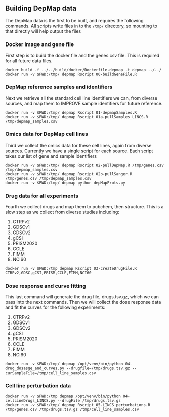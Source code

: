 ## Building DepMap data
The DepMap data is the first to be built, and requires the
following commands. All scripts write files in to the `/tmp/`
directory, so mounting to that directly will help output the files


### Docker image and gene file
First step is to build the docker file and the genes.csv file. This is
required for all future data files.
```
docker build -f ../../build/docker/Dockerfile.depmap -t depmap ../../
docker run -v $PWD:/tmp/ depmap Rscript 00-buildGeneFile.R

```

### DepMap reference samples and identifiers
Next we retrieve all the standard cell line identifiers we can, from diverse
sources, and map them to IMPROVE sample identifiers for future reference.
```
docker run -v $PWD:/tmp/ depmap Rscript 01-depmapSamples.R
docker run -v $PWD:/tmp/ depmap Rscript 01a-pullSamples_LINCS.R /tmp/depmap_samples.csv

```

### Omics data for DepMap cell lines
Third we collect the omics data for these cell lines, again from
diverse sources. Currently we have a single script for each
source. Each script takes our list of gene and sample identifiers
```
docker run -v $PWD:/tmp/ depmap Rscript 02-pullDepMap.R /tmp/genes.csv /tmp/depmap_samples.csv
docker run -v $PWD:/tmp/ depmap Rscript 02b-pullSanger.R /tmp/genes.csv /tmp/depmap_samples.csv
docker run -v $PWD:/tmp/ depmap python depMapProts.py

```

### Drug data for all experiments

Fourth we collect drugs and map them to pubchem, then structure. This
is a slow step as we collect from diverse studies including:
1. CTRPv2
2. GDSCv1
3. GDSCv2
4. gCSI
5. PRISM2020
6. CCLE
7. FIMM
8. NCI60

```
docker run -v $PWD:/tmp depmap Rscript 03-createDrugFile.R CTRPv2,GDSC,gCSI,PRISM,CCLE,FIMM,NCI60

```
### Dose response and curve fitting
This last command will generate the drug file, drugs.tsv.gz, which we
can pass into the next commands. Then we will collect the dose
response data and fit the curves for the following experiments:
1. CTRPv2
2. GDSCv1
3. GDSCv2
4. gCSI
5. PRISM2020
6. CCLE
7. FIMM
8. NCI60

```
docker run -v $PWD:/tmp/ depmap /opt/venv/bin/python 04-drug_dosasge_and_curves.py --drugfile=/tmp/drugs.tsv.gz --curSampleFile=/tmp/cell_line_samples.csv

```

### Cell line perturbation data
```
docker run -v $PWD:/tmp depmap /opt/venv/bin/python 04-cellLineDrugs_LINCS.py --drugFile /tmp/drugs.tsv.gz
docker run -v $PWD:/tmp/ depmap Rscript 05-LINCS_perturbations.R /tmp/genes.csv /tmp/drugs.tsv.gz /tmp/cell_line_samples.csv

```


